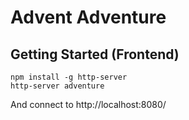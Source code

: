 # Advent Adventure

## Getting Started (Frontend)

```
npm install -g http-server
http-server adventure
```

And connect to http://localhost:8080/
